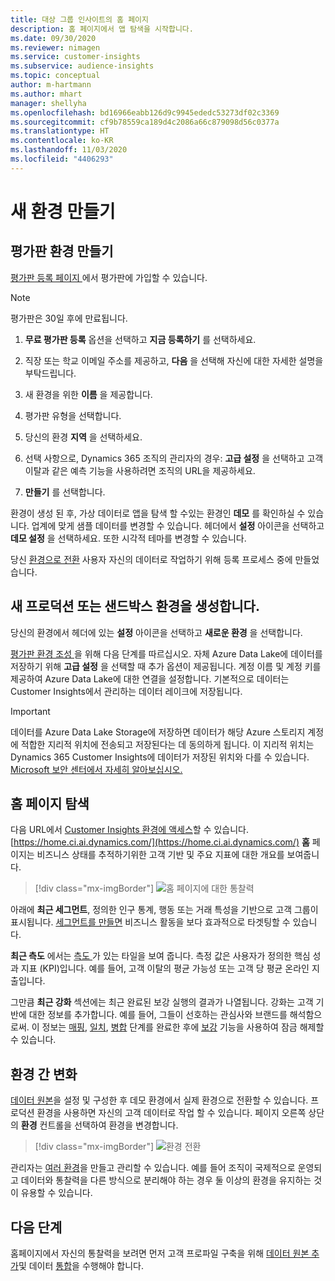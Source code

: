 ```yaml
---
title: 대상 그룹 인사이트의 홈 페이지
description: 홈 페이지에서 앱 탐색을 시작합니다.
ms.date: 09/30/2020
ms.reviewer: nimagen
ms.service: customer-insights
ms.subservice: audience-insights
ms.topic: conceptual
author: m-hartmann
ms.author: mhart
manager: shellyha
ms.openlocfilehash: bd16966eabb126d9c9945ededc53273df02c3369
ms.sourcegitcommit: cf9b78559ca189d4c2086a66c879098d56c0377a
ms.translationtype: HT
ms.contentlocale: ko-KR
ms.lasthandoff: 11/03/2020
ms.locfileid: "4406293"
---
```

# <a name="create-a-new-environment"></a>새 환경 만들기

## <a name="create-a-trial-environment"></a>평가판 환경 만들기

[평가판 등록 페이지 ](https://dynamics.microsoft.com/get-started/free-trial/?appname=customerinsights)에서 평가판에 가입할 수 있습니다. 

> [!NOTE]
> 평가판은 30일 후에 만료됩니다.

1. **무료 평가판 등록** 옵션을 선택하고 **지금 등록하기** 를 선택하세요.

1. 직장 또는 학교 이메일 주소를 제공하고, **다음** 을 선택해 자신에 대한 자세한 설명을 부탁드립니다.

1. 새 환경을 위한 **이름** 을 제공합니다. 

1. 평가판 유형을 선택합니다.

1. 당신의 환경 **지역** 을 선택하세요.

1. 선택 사항으로, Dynamics 365 조직의 관리자의 경우: **고급 설정** 을 선택하고 고객 이탈과 같은 예측 기능을 사용하려면 조직의 URL을 제공하세요.

1. **만들기** 를 선택합니다. 

환경이 생성 된 후, 가상 데이터로 앱을 탐색 할 수있는 환경인 **데모** 를 확인하실 수 있습니다. 업계에 맞게 샘플 데이터를 변경할 수 있습니다. 헤더에서 **설정** 아이콘을 선택하고 **데모 설정** 을 선택하세요. 또한 시각적 테마를 변경할 수 있습니다. 

당신 [환경으로 전환](#change-between-environments) 사용자 자신의 데이터로 작업하기 위해 등록 프로세스 중에 만들었습니다.

## <a name="create-a-new-production-or-sandbox-environment"></a>새 프로덕션 또는 샌드박스 환경을 생성합니다.

당신의 환경에서 헤더에 있는 **설정** 아이콘을 선택하고 **새로운 환경** 을 선택합니다.

[평가판 환경 조성 ](#create-a-trial-environment)을 위해 다음 단계를 따르십시오. 자체 Azure Data Lake에 데이터를 저장하기 위해 **고급 설정** 을 선택할 때 추가 옵션이 제공됩니다.  계정 이름 및 계정 키를 제공하여 Azure Data Lake에 대한 연결을 설정합니다. 기본적으로 데이터는 Customer Insights에서 관리하는 데이터 레이크에 저장됩니다.

> [!IMPORTANT]
> 데이터를 Azure Data Lake Storage에 저장하면 데이터가 해당 Azure 스토리지 계정에 적합한 지리적 위치에 전송되고 저장된다는 데 동의하게 됩니다. 이 지리적 위치는 Dynamics 365 Customer Insights에 데이터가 저장된 위치와 다를 수 있습니다. [Microsoft 보안 센터에서 자세히 알아보십시오.](https://www.microsoft.com/trust-center)

## <a name="explore-the-home-page"></a>홈 페이지 탐색

다음 URL에서 [Customer Insights 환경에 액세스](https://home.ci.ai.dynamics.com/)할 수 있습니다. [https://home.ci.ai.dynamics.com/](https://home.ci.ai.dynamics.com/)
**홈** 페이지는 비즈니스 상태를 추적하기위한 고객 기반 및 주요 지표에 대한 개요를 보여줍니다.

> [!div class="mx-imgBorder"] 
> ![홈 페이지에 대한 통찰력](media/home-page-insights.png "홈 페이지에 대한 통찰력")

아래에 **최근 세그먼트**, 정의한 인구 통계, 행동 또는 거래 특성을 기반으로 고객 그룹이 표시됩니다. [세그먼트를 만들면](segments.md) 비즈니스 활동을 보다 효과적으로 타겟팅할 수 있습니다.

**최근 측도** 에서는 [측도 ](measures.md)가 있는 타일을 보여 줍니다. 측정 값은 사용자가 정의한 핵심 성과 지표 (KPI)입니다. 예를 들어, 고객 이탈의 평균 가능성 또는 고객 당 평균 온라인 지출입니다.

그만큼 **최근 강화** 섹션에는 최근 완료된 보강 실행의 결과가 나열됩니다. 강화는 고객 기반에 대한 정보를 추가합니다. 예를 들어, 그들이 선호하는 관심사와 브랜드를 해석함으로써. 이 정보는 [매핑](map-entities.md), [일치](match-entities.md), [병합](merge-entities.md) 단계를 완료한 후에 [보강](enrichment-microsoft-graph.md) 기능을 사용하여 잠금 해제할 수 있습니다.

## <a name="change-between-environments"></a>환경 간 변화

[데이터 원본](data-sources.md)을 설정 및 구성한 후 데모 환경에서 실제 환경으로 전환할 수 있습니다. 프로덕션 환경을 사용하면 자신의 고객 데이터로 작업 할 수 있습니다. 페이지 오른쪽 상단의 **환경** 컨트롤을 선택하여 환경을 변경합니다.

> [!div class="mx-imgBorder"] 
> ![환경 전환](media/home-page-environment-switcher.png "환경 전환")

관리자는 [여러 환경](manage-environments.md)을 만들고 관리할 수 있습니다. 예를 들어 조직이 국제적으로 운영되고 데이터와 통찰력을 다른 방식으로 분리해야 하는 경우 둘 이상의 환경을 유지하는 것이 유용할 수 있습니다.

## <a name="next-step"></a>다음 단계

홈페이지에서 자신의 통찰력을 보려면 먼저 고객 프로파일 구축을 위해 [데이터 원본 추가](data-sources.md)및 데이터 [통합](data-unification.md)을 수행해야 합니다.
